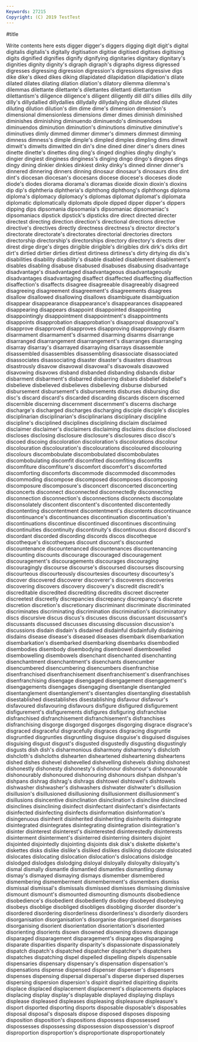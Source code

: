 ```yaml
---
Keywords: 27215
Copyright: (C) 2019 TestTest
---
```


#title

Write contents here
ests digger
digger's diggers digging digit digit's digital digitalis digitalis's digitally digitisation
digitise digitised digitises digitising digits dignified dignifies dignify dignifying dignitaries
dignitary dignitary's dignities dignity dignity's digraph digraph's digraphs digress digressed
digresses digressing digression digression's digressions digressive digs dike dike's diked
dikes diking dilapidated dilapidation dilapidation's dilate dilated dilates dilating dilation
dilation's dilatory dilemma dilemma's dilemmas dilettante dilettante's dilettantes dilettanti dilettantism
dilettantism's diligence diligence's diligent diligently dill dill's dillies dills dilly
dilly's dillydallied dillydallies dillydally dillydallying dilute diluted dilutes diluting dilution
dilution's dim dime dime's dimension dimension's dimensional dimensionless dimensions dimer
dimes diminish diminished diminishes diminishing diminuendo diminuendo's diminuendoes diminuendos diminution
diminution's diminutions diminutive diminutive's diminutives dimly dimmed dimmer dimmer's dimmers
dimmest dimming dimness dimness's dimple dimple's dimpled dimples dimpling dims
dimwit dimwit's dimwits dimwitted din din's dine dined diner diner's
diners dines dinette dinette's dinettes ding ding's dinged dinghies dinghy
dinghy's dingier dingiest dinginess dinginess's dinging dingo dingo's dingoes dings
dingy dining dinkier dinkies dinkiest dinky dinky's dinned dinner dinner's
dinnered dinnering dinners dinning dinosaur dinosaur's dinosaurs dins dint dint's
diocesan diocesan's diocesans diocese diocese's dioceses diode diode's diodes diorama
diorama's dioramas dioxide dioxin dioxin's dioxins dip dip's diphtheria diphtheria's
diphthong diphthong's diphthongs diploma diploma's diplomacy diplomacy's diplomas diplomat diplomat's
diplomata diplomatic diplomatically diplomats dipole dipped dipper dipper's dippers dipping
dips dipsomania dipsomania's dipsomaniac dipsomaniac's dipsomaniacs dipstick dipstick's dipsticks dire
direct directed directer directest directing direction direction's directional directions directive
directive's directives directly directness directness's director director's directorate directorate's directorates
directorial directories directors directorship directorship's directorships directory directory's directs direr
direst dirge dirge's dirges dirigible dirigible's dirigibles dirk dirk's dirks
dirt dirt's dirtied dirtier dirties dirtiest dirtiness dirtiness's dirty dirtying
dis dis's disabilities disability disability's disable disabled disablement disablement's disables
disabling disabuse disabused disabuses disabusing disadvantage disadvantage's disadvantaged disadvantageous disadvantageously
disadvantages disadvantaging disaffect disaffected disaffecting disaffection disaffection's disaffects disagree disagreeable
disagreeably disagreed disagreeing disagreement disagreement's disagreements disagrees disallow disallowed disallowing
disallows disambiguate disambiguation disappear disappearance disappearance's disappearances disappeared disappearing disappears
disappoint disappointed disappointing disappointingly disappointment disappointment's disappointments disappoints disapprobation disapprobation's
disapproval disapproval's disapprove disapproved disapproves disapproving disapprovingly disarm disarmament disarmament's
disarmed disarming disarms disarrange disarranged disarrangement disarrangement's disarranges disarranging disarray
disarray's disarrayed disarraying disarrays disassemble disassembled disassembles disassembling disassociate disassociated
disassociates disassociating disaster disaster's disasters disastrous disastrously disavow disavowal disavowal's
disavowals disavowed disavowing disavows disband disbanded disbanding disbands disbar disbarment
disbarment's disbarred disbarring disbars disbelief disbelief's disbelieve disbelieved disbelieves disbelieving
disburse disbursed disbursement disbursement's disbursements disburses disbursing disc disc's discard
discard's discarded discarding discards discern discerned discernible discerning discernment discernment's
discerns discharge discharge's discharged discharges discharging disciple disciple's disciples disciplinarian
disciplinarian's disciplinarians disciplinary discipline discipline's disciplined disciplines disciplining disclaim disclaimed
disclaimer disclaimer's disclaimers disclaiming disclaims disclose disclosed discloses disclosing disclosure
disclosure's disclosures disco disco's discoed discoing discoloration discoloration's discolorations discolour
discolouration discolouration's discolourations discoloured discolouring discolours discombobulate discombobulated discombobulates discombobulating
discomfit discomfited discomfiting discomfits discomfiture discomfiture's discomfort discomfort's discomforted discomforting
discomforts discommode discommoded discommodes discommoding discompose discomposed discomposes discomposing discomposure
discomposure's disconcert disconcerted disconcerting disconcerts disconnect disconnected disconnectedly disconnecting disconnection
disconnection's disconnections disconnects disconsolate disconsolately discontent discontent's discontented discontentedly discontenting
discontentment discontentment's discontents discontinuance discontinuance's discontinuances discontinuation discontinuation's discontinuations discontinue
discontinued discontinues discontinuing discontinuities discontinuity discontinuity's discontinuous discord discord's discordant
discorded discording discords discos discotheque discotheque's discotheques discount discount's discounted
discountenance discountenanced discountenances discountenancing discounting discounts discourage discouraged discouragement discouragement's
discouragements discourages discouraging discouragingly discourse discourse's discoursed discourses discoursing discourteous
discourteously discourtesies discourtesy discourtesy's discover discovered discoverer discoverer's discoverers discoveries
discovering discovers discovery discovery's discredit discredit's discreditable discredited discrediting discredits
discreet discreeter discreetest discreetly discrepancies discrepancy discrepancy's discrete discretion discretion's
discretionary discriminant discriminate discriminated discriminates discriminating discrimination discrimination's discriminatory discs
discursive discus discus's discuses discuss discussant discussant's discussants discussed discusses
discussing discussion discussion's discussions disdain disdain's disdained disdainful disdainfully disdaining
disdains disease disease's diseased diseases disembark disembarkation disembarkation's disembarked disembarking
disembarks disembodied disembodies disembody disembodying disembowel disembowelled disembowelling disembowels disenchant
disenchanted disenchanting disenchantment disenchantment's disenchants disencumber disencumbered disencumbering disencumbers disenfranchise
disenfranchised disenfranchisement disenfranchisement's disenfranchises disenfranchising disengage disengaged disengagement disengagement's disengagements
disengages disengaging disentangle disentangled disentanglement disentanglement's disentangles disentangling disestablish disestablished
disestablishes disestablishing disfavour disfavour's disfavoured disfavouring disfavours disfigure disfigured disfigurement
disfigurement's disfigurements disfigures disfiguring disfranchise disfranchised disfranchisement disfranchisement's disfranchises disfranchising
disgorge disgorged disgorges disgorging disgrace disgrace's disgraced disgraceful disgracefully disgraces
disgracing disgruntle disgruntled disgruntles disgruntling disguise disguise's disguised disguises disguising
disgust disgust's disgusted disgustedly disgusting disgustingly disgusts dish dish's disharmonious
disharmony disharmony's dishcloth dishcloth's dishcloths dishearten disheartened disheartening disheartens dished
dishes dishevel dishevelled dishevelling dishevels dishing dishonest dishonestly dishonesty dishonesty's
dishonour dishonour's dishonourable dishonourably dishonoured dishonouring dishonours dishpan dishpan's dishpans
dishrag dishrag's dishrags dishtowel dishtowel's dishtowels dishwasher dishwasher's dishwashers dishwater
dishwater's disillusion disillusion's disillusioned disillusioning disillusionment disillusionment's disillusions disincentive disinclination
disinclination's disincline disinclined disinclines disinclining disinfect disinfectant disinfectant's disinfectants disinfected
disinfecting disinfects disinformation disinformation's disingenuous disinherit disinherited disinheriting disinherits disintegrate
disintegrated disintegrates disintegrating disintegration disintegration's disinter disinterest disinterest's disinterested disinterestedly
disinterests disinterment disinterment's disinterred disinterring disinters disjoint disjointed disjointedly disjointing
disjoints disk disk's diskette diskette's diskettes disks dislike dislike's disliked
dislikes disliking dislocate dislocated dislocates dislocating dislocation dislocation's dislocations dislodge
dislodged dislodges dislodging disloyal disloyally disloyalty disloyalty's dismal dismally dismantle
dismantled dismantles dismantling dismay dismay's dismayed dismaying dismays dismember dismembered
dismembering dismemberment dismemberment's dismembers dismiss dismissal dismissal's dismissals dismissed dismisses
dismissing dismissive dismount dismount's dismounted dismounting dismounts disobedience disobedience's disobedient
disobediently disobey disobeyed disobeying disobeys disoblige disobliged disobliges disobliging disorder
disorder's disordered disordering disorderliness disorderliness's disorderly disorders disorganisation disorganisation's disorganise
disorganised disorganises disorganising disorient disorientation disorientation's disoriented disorienting disorients disown
disowned disowning disowns disparage disparaged disparagement disparagement's disparages disparaging disparate
disparities disparity disparity's dispassionate dispassionately dispatch dispatch's dispatched dispatcher dispatcher's
dispatchers dispatches dispatching dispel dispelled dispelling dispels dispensable dispensaries dispensary
dispensary's dispensation dispensation's dispensations dispense dispensed dispenser dispenser's dispensers dispenses
dispensing dispersal dispersal's disperse dispersed disperses dispersing dispersion dispersion's dispirit
dispirited dispiriting dispirits displace displaced displacement displacement's displacements displaces displacing
display display's displayable displayed displaying displays displease displeased displeases displeasing
displeasure displeasure's disport disported disporting disports disposable disposable's disposables disposal
disposal's disposals dispose disposed disposes disposing disposition disposition's dispositions dispossess
dispossessed dispossesses dispossessing dispossession dispossession's disproof disproportion disproportion's disproportionate disproportionately
